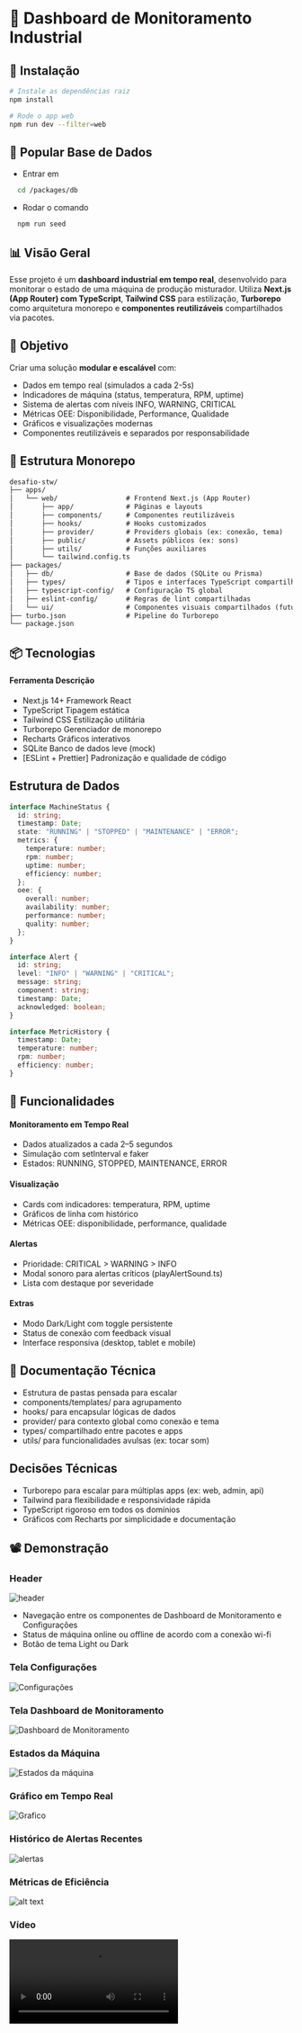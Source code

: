 # 🚀 Dashboard de Monitoramento Industrial

## 🔧 Instalação

```bash
# Instale as dependências raiz
npm install
```

```bash
# Rode o app web
npm run dev --filter=web
```

## 📄 Popular Base de Dados

- Entrar em

```bash
  cd /packages/db
```

- Rodar o comando

```bash
  npm run seed
```

## 📊 Visão Geral

Esse projeto é um **dashboard industrial em tempo real**, desenvolvido para monitorar o estado de uma máquina de produção misturador. Utiliza **Next.js (App Router) com TypeScript**, **Tailwind CSS** para estilização, **Turborepo** como arquitetura monorepo e **componentes reutilizáveis** compartilhados via pacotes.

## 🎯 Objetivo

Criar uma solução **modular e escalável** com:

- Dados em tempo real (simulados a cada 2-5s)
- Indicadores de máquina (status, temperatura, RPM, uptime)
- Sistema de alertas com níveis INFO, WARNING, CRITICAL
- Métricas OEE: Disponibilidade, Performance, Qualidade
- Gráficos e visualizações modernas
- Componentes reutilizáveis e separados por responsabilidade

## 🧱 Estrutura Monorepo

```txt
desafio-stw/
├── apps/
│   └── web/                 # Frontend Next.js (App Router)
│       ├── app/             # Páginas e layouts
│       ├── components/      # Componentes reutilizáveis
│       ├── hooks/           # Hooks customizados
│       ├── provider/        # Providers globais (ex: conexão, tema)
│       ├── public/          # Assets públicos (ex: sons)
│       ├── utils/           # Funções auxiliares
│       └── tailwind.config.ts
├── packages/
│   ├── db/                  # Base de dados (SQLite ou Prisma)
│   ├── types/               # Tipos e interfaces TypeScript compartilhadas
│   ├── typescript-config/   # Configuração TS global
│   ├── eslint-config/       # Regras de lint compartilhadas
│   └── ui/                  # Componentes visuais compartilhados (futuramente)
├── turbo.json               # Pipeline do Turborepo
└── package.json
```

## 📦 Tecnologias

#### Ferramenta Descrição

- Next.js 14+ Framework React
- TypeScript Tipagem estática
- Tailwind CSS Estilização utilitária
- Turborepo Gerenciador de monorepo
- Recharts Gráficos interativos
- SQLite Banco de dados leve (mock)
- [ESLint + Prettier] Padronização e qualidade de código

## Estrutura de Dados

```ts
interface MachineStatus {
  id: string;
  timestamp: Date;
  state: "RUNNING" | "STOPPED" | "MAINTENANCE" | "ERROR";
  metrics: {
    temperature: number;
    rpm: number;
    uptime: number;
    efficiency: number;
  };
  oee: {
    overall: number;
    availability: number;
    performance: number;
    quality: number;
  };
}

interface Alert {
  id: string;
  level: "INFO" | "WARNING" | "CRITICAL";
  message: string;
  component: string;
  timestamp: Date;
  acknowledged: boolean;
}

interface MetricHistory {
  timestamp: Date;
  temperature: number;
  rpm: number;
  efficiency: number;
}
```

## 🧩 Funcionalidades

#### Monitoramento em Tempo Real

- Dados atualizados a cada 2–5 segundos
- Simulação com setInterval e faker
- Estados: RUNNING, STOPPED, MAINTENANCE, ERROR

#### Visualização

- Cards com indicadores: temperatura, RPM, uptime
- Gráficos de linha com histórico
- Métricas OEE: disponibilidade, performance, qualidade

#### Alertas

- Prioridade: CRITICAL > WARNING > INFO
- Modal sonoro para alertas críticos (playAlertSound.ts)
- Lista com destaque por severidade

#### Extras

- Modo Dark/Light com toggle persistente
- Status de conexão com feedback visual
- Interface responsiva (desktop, tablet e mobile)

## 📄 Documentação Técnica

- Estrutura de pastas pensada para escalar
- components/templates/ para agrupamento
- hooks/ para encapsular lógicas de dados
- provider/ para contexto global como conexão e tema
- types/ compartilhado entre pacotes e apps
- utils/ para funcionalidades avulsas (ex: tocar som)

## Decisões Técnicas

- Turborepo para escalar para múltiplas apps (ex: web, admin, api)
- Tailwind para flexibilidade e responsividade rápida
- TypeScript rigoroso em todos os domínios
- Gráficos com Recharts por simplicidade e documentação

## 📽️ Demonstração

### Header

![header](screentShotsAndVideos/image-1.png)

- Navegação entre os componentes de Dashboard de Monitoramento e Configurações
- Status de máquina online ou offline de acordo com a conexão wi-fi
- Botão de tema Light ou Dark

### Tela Configurações

![Configurações](screentShotsAndVideos/image.png)

### Tela Dashboard de Monitoramento

![Dashboard de Monitoramento](screentShotsAndVideos/image-2.png)

### Estados da Máquina

![Estados da máquina](screentShotsAndVideos/image-3.png)

### Gráfico em Tempo Real

![Grafico](screentShotsAndVideos/image-4.png)

### Histórico de Alertas Recentes

![alertas](screentShotsAndVideos/image-5.png)

### Métricas de Eficiência

![alt text](screentShotsAndVideos/image-6.png)

### Vídeo

<video controls src="screentShotsAndVideos/v.mp4" title="Title"></video>
